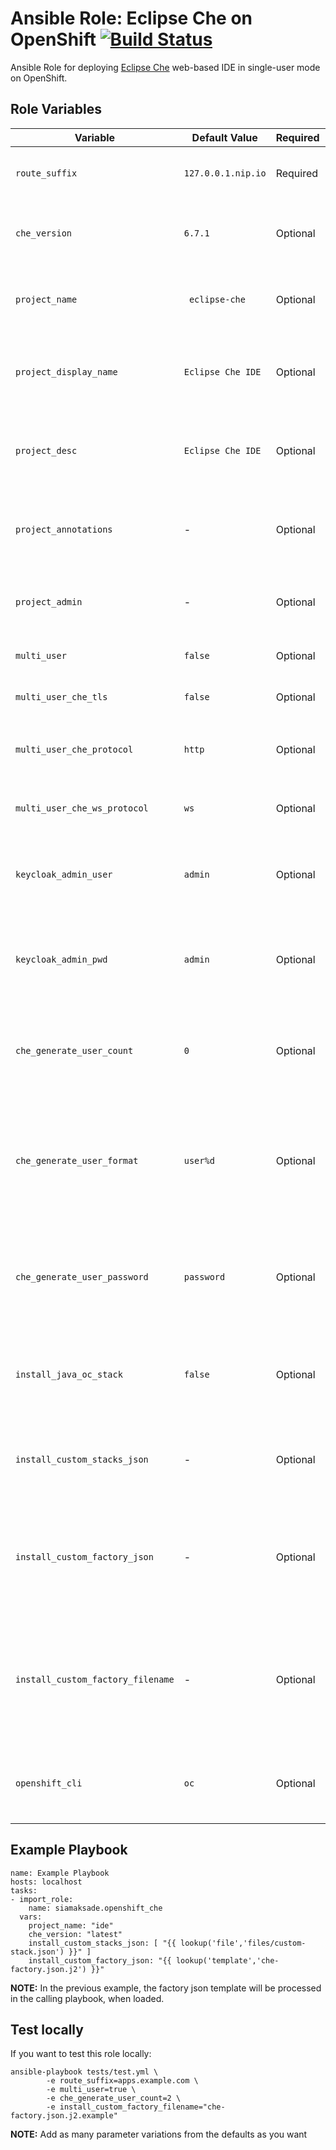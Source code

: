 Ansible Role: Eclipse Che on OpenShift
[![Build Status](https://travis-ci.org/siamaksade/ansible-openshift-eclipse-che.svg?branch=master)](https://travis-ci.org/siamaksade/ansible-openshift-eclipse-che)
=========

Ansible Role for deploying [Eclipse Che](https://www.eclipse.org/che/) web-based IDE in 
single-user mode on OpenShift. 

Role Variables
------------

| Variable                    | Default Value     | Required |  Description   |
|-----------------------------|--------------------|----------|----------------|
|`route_suffix`               | `127.0.0.1.nip.io` | Required | Apps route suffix in the OpenShift cluster |
|`che_version`                | `6.7.1`            | Optional | Eclipse Che image version as available on [Docker Hub](https://hub.docker.com/r/eclipse/che/tags/) |
|`project_name`               | ` eclipse-che`     | Optional | OpenShift project name for the Gogs container  |
|`project_display_name`       | `Eclipse Che IDE`  | Optional | OpenShift project display name for the Gogs container  |
|`project_desc`               | `Eclipse Che IDE`  | Optional | OpenShift project description for the Gogs container |
|`project_annotations`        | -                  | Optional | OpenShift project annotations for the Gogs container |
|`project_admin`              | -                  | Optional | If set, the user to be assigned as project admin |
|`multi_user`                 | `false`            | Optional | Multi-user or single-user mode |
|`multi_user_che_tls`         | `false`            | Optional | For multi-user mode, enable TLS  |
|`multi_user_che_protocol`    | `http`             | Optional | For multi-user mode, `http` or `https` protocol |
|`multi_user_che_ws_protocol` | `ws`               | Optional | For multi-user mode, `ws` or `wss` protocol |
|`keycloak_admin_user`        | `admin`            | Optional | For multi-user mode, Keycloak admin user to be created |
|`keycloak_admin_pwd`         | `admin`            | Optional | For multi-user mode, Keycloak admin password to be created |
|`che_generate_user_count`    | `0`                | Optional | For multi-user mode, number of users to be pre-created in che realm |
|`che_generate_user_format`   | `user%d`           | Optional | For multi-user mode, format for the usernames for the users to be pre-created in che realm |
|`che_generate_user_password` | `password`         | Optional | For multi-user mode, password for the users to be pre-created in che realm |
|`install_java_oc_stack`      | `false`            | Optional | Install a Java stack with Maven, OpenShift CLI and Ansible |
|`install_custom_stacks_json` | -                  | Optional | Install custom stacks. The value is a list of stack jsons |
|`install_custom_factory_json` | -                  | Optional | Install custom factories for every user. The value is a single factory in json format |
|`install_custom_factory_filename` | -              | Optional | Install custom factories for every user. It loads the value processing it as a template |
|`openshift_cli`              | `oc`               | Optional | OpenShift CLI command and arguments (e.g. auth) |


Example Playbook
------------

```
name: Example Playbook
hosts: localhost
tasks:
- import_role:
    name: siamaksade.openshift_che
  vars:
    project_name: "ide"
    che_version: "latest"
    install_custom_stacks_json: [ "{{ lookup('file','files/custom-stack.json') }}" ]
    install_custom_factory_json: "{{ lookup('template','che-factory.json.j2') }}"
```

__NOTE:__ In the previous example, the factory json template will be processed in the calling playbook, when loaded.

Test locally
------------
If you want to test this role locally:

```
ansible-playbook tests/test.yml \
        -e route_suffix=apps.example.com \
        -e multi_user=true \
        -e che_generate_user_count=2 \
        -e install_custom_factory_filename="che-factory.json.j2.example"
```

__NOTE:__ Add as many parameter variations from the defaults as you want
